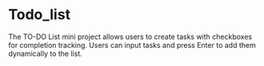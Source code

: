 # Todo_list
The TO-DO List mini project allows users to create tasks with checkboxes for completion tracking. Users can input tasks and press Enter to add them dynamically to the list.
